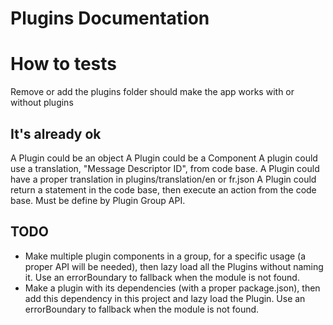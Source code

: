 # Plugins Documentation

# How to tests

Remove or add the plugins folder should make the app works with or without plugins


## It's already ok
A Plugin could be an object
A Plugin could be a Component
A plugin could use a translation, "Message Descriptor ID", from code base.
A Plugin could have a proper translation in plugins/translation/en or fr.json
A Plugin could return a statement in the code base, then execute an action from the code base. Must be define by Plugin Group API.


## TODO

* Make multiple plugin components in a group, for a specific usage (a proper API will be needed), then lazy load all the Plugins without naming it. 
Use an errorBoundary to fallback when the module is not found.
* Make a plugin with its dependencies (with a proper package.json), then add this dependency in this project and lazy load the Plugin.
Use an errorBoundary to fallback when the module is not found.
